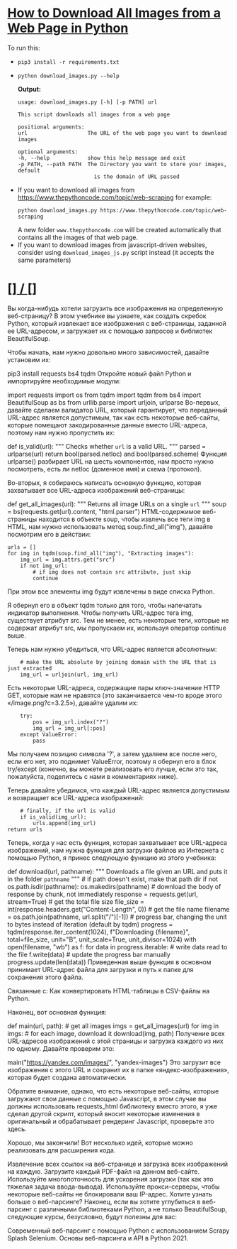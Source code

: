 # [How to Download All Images from a Web Page in Python](https://www.thepythoncode.com/article/download-web-page-images-python)
To run this:
- `pip3 install -r requirements.txt`
- 
    ```
    python download_images.py --help
    ```
    **Output:**
    ```
    usage: download_images.py [-h] [-p PATH] url

    This script downloads all images from a web page

    positional arguments:
    url                   The URL of the web page you want to download images

    optional arguments:
    -h, --help            show this help message and exit
    -p PATH, --path PATH  The Directory you want to store your images, default
                            is the domain of URL passed
    ```
- If you want to download all images from https://www.thepythoncode.com/topic/web-scraping for example:
    ```
    python download_images.py https://www.thepythoncode.com/topic/web-scraping
    ```
    A new folder `www.thepythoncode.com` will be created automatically that contains all the images of that web page.
- If you want to download images from javascript-driven websites, consider using `download_images_js.py` script instead (it accepts the same parameters)
##
# [[] / []]()
Вы когда-нибудь хотели загрузить все изображения на определенную веб-страницу? В этом учебнике вы узнаете, как создать скребок Python, который извлекает все изображения с веб-страницы, заданной ее URL-адресом, и загружает их с помощью запросов и библиотек BeautifulSoup.

Чтобы начать, нам нужно довольно много зависимостей, давайте установим их:

pip3 install requests bs4 tqdm
Откройте новый файл Python и импортируйте необходимые модули:

import requests
import os
from tqdm import tqdm
from bs4 import BeautifulSoup as bs
from urllib.parse import urljoin, urlparse
Во-первых, давайте сделаем валидатор URL, который гарантирует, что переданный URL-адрес является допустимым, так как есть некоторые веб-сайты, которые помещают закодированные данные вместо URL-адреса, поэтому нам нужно пропустить их:

def is_valid(url):
    """
    Checks whether `url` is a valid URL.
    """
    parsed = urlparse(url)
    return bool(parsed.netloc) and bool(parsed.scheme)
Функция urlparse() разбирает URL на шесть компонентов, нам просто нужно посмотреть, есть ли netloc (доменное имя) и схема (протокол).

Во-вторых, я собираюсь написать основную функцию, которая захватывает все URL-адреса изображений веб-страницы:

def get_all_images(url):
    """
    Returns all image URLs on a single `url`
    """
    soup = bs(requests.get(url).content, "html.parser")
HTML-содержимое веб-страницы находится в объекте soup, чтобы извлечь все теги img в HTML, нам нужно использовать метод soup.find_all("img"), давайте посмотрим его в действии:

    urls = []
    for img in tqdm(soup.find_all("img"), "Extracting images"):
        img_url = img.attrs.get("src")
        if not img_url:
            # if img does not contain src attribute, just skip
            continue
При этом все элементы img будут извлечены в виде списка Python.

Я обернул его в объект tqdm только для того, чтобы напечатать индикатор выполнения. Чтобы получить URL-адрес тега img, существует атрибут src. Тем не менее, есть некоторые теги, которые не содержат атрибут src, мы пропускаем их, используя оператор continue выше.

Теперь нам нужно убедиться, что URL-адрес является абсолютным:

        # make the URL absolute by joining domain with the URL that is just extracted
        img_url = urljoin(url, img_url)
Есть некоторые URL-адреса, содержащие пары ключ-значение HTTP GET, которые нам не нравятся (это заканчивается чем-то вроде этого «/image.png?c=3.2.5»), давайте удалим их:

        try:
            pos = img_url.index("?")
            img_url = img_url[:pos]
        except ValueError:
            pass
Мы получаем позицию символа '?', а затем удаляем все после него, если его нет, это поднимет ValueError, поэтому я обернул его в блок try/except (конечно, вы можете реализовать его лучше, если это так, пожалуйста, поделитесь с нами в комментариях ниже).

Теперь давайте убедимся, что каждый URL-адрес является допустимым и возвращает все URL-адреса изображений:

        # finally, if the url is valid
        if is_valid(img_url):
            urls.append(img_url)
    return urls
Теперь, когда у нас есть функция, которая захватывает все URL-адреса изображений, нам нужна функция для загрузки файлов из Интернета с помощью Python, я принес следующую функцию из этого учебника:

def download(url, pathname):
    """
    Downloads a file given an URL and puts it in the folder `pathname`
    """
    # if path doesn't exist, make that path dir
    if not os.path.isdir(pathname):
        os.makedirs(pathname)
    # download the body of response by chunk, not immediately
    response = requests.get(url, stream=True)
    # get the total file size
    file_size = int(response.headers.get("Content-Length", 0))
    # get the file name
    filename = os.path.join(pathname, url.split("/")[-1])
    # progress bar, changing the unit to bytes instead of iteration (default by tqdm)
    progress = tqdm(response.iter_content(1024), f"Downloading {filename}", total=file_size, unit="B", unit_scale=True, unit_divisor=1024)
    with open(filename, "wb") as f:
        for data in progress.iterable:
            # write data read to the file
            f.write(data)
            # update the progress bar manually
            progress.update(len(data))
Приведенная выше функция в основном принимает URL-адрес файла для загрузки и путь к папке для сохранения этого файла.

Связанные с: Как конвертировать HTML-таблицы в CSV-файлы на Python.

Наконец, вот основная функция:

def main(url, path):
    # get all images
    imgs = get_all_images(url)
    for img in imgs:
        # for each image, download it
        download(img, path)
Получение всех URL-адресов изображений с этой страницы и загрузка каждого из них по одному. Давайте проверим это:

main("https://yandex.com/images/", "yandex-images")
Это загрузит все изображения с этого URL и сохранит их в папке «яндекс-изображения», которая будет создана автоматически.

Обратите внимание, однако, что есть некоторые веб-сайты, которые загружают свои данные с помощью Javascript, в этом случае вы должны использовать requests_html библиотеку вместо этого, я уже сделал другой скрипт, который вносит некоторые изменения в оригинальный и обрабатывает рендеринг Javascript, проверьте это здесь.

Хорошо, мы закончили! Вот несколько идей, которые можно реализовать для расширения кода.

Извлечение всех ссылок на веб-странице и загрузка всех изображений на каждую.
Загрузите каждый PDF-файл на данном веб-сайте.
Используйте многопоточность для ускорения загрузки (так как это тяжелая задача ввода-вывода).
Используйте прокси-серверы, чтобы некоторые веб-сайты не блокировали ваш IP-адрес.
Хотите узнать больше о веб-парсинге?
Наконец, если вы хотите углубиться в веб-парсинг с различными библиотеками Python, а не только BeautifulSoup, следующие курсы, безусловно, будут полезны для вас:

Современный веб-парсинг с помощью Python с использованием Scrapy Splash Selenium.
Основы веб-парсинга и API в Python 2021.